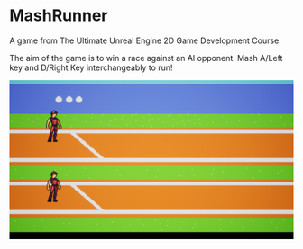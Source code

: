 # MashRunner

A game from The Ultimate Unreal Engine 2D Game Development Course.

The aim of the game is to win a race against an AI opponent.
Mash A/Left key and D/Right Key interchangeably to run!

![MashRunner](/MashRunnerScreenShot.png)

 

